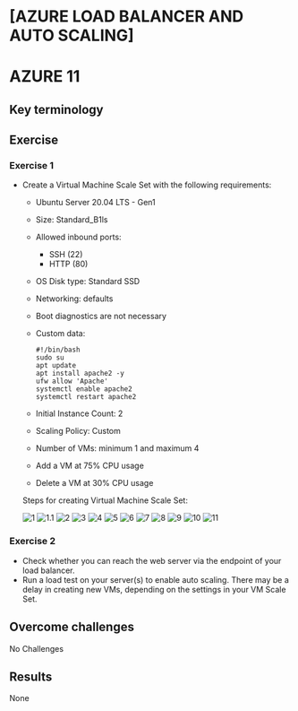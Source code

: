 # [AZURE LOAD BALANCER AND AUTO SCALING]
# AZURE 11

## Key terminology


## Exercise

### Exercise 1
* Create a Virtual Machine Scale Set with the following requirements:
    * Ubuntu Server 20.04 LTS - Gen1
    * Size: Standard_B1ls
    * Allowed inbound ports:
        * SSH (22)
        * HTTP (80)
    * OS Disk type: Standard SSD
    * Networking: defaults
    * Boot diagnostics are not necessary
    * Custom data:
        ```
        #!/bin/bash
        sudo su
        apt update
        apt install apache2 -y
        ufw allow 'Apache'
        systemctl enable apache2
        systemctl restart apache2
        ```

    * Initial Instance Count: 2
    * Scaling Policy: Custom
    * Number of VMs: minimum 1 and maximum 4
    * Add a VM at 75% CPU usage
    * Delete a VM at 30% CPU usage
    
    Steps for creating Virtual Machine Scale Set:


    ![1](https://github.com/Techgrounds-Cloud-9/cloud-9-MBarodia/blob/858c5240fcf0348a09542c6bb0d726617ecbd69a/00_includes/06-Cloud/AZ11/1.PNG)
    ![1.1](https://github.com/Techgrounds-Cloud-9/cloud-9-MBarodia/blob/858c5240fcf0348a09542c6bb0d726617ecbd69a/00_includes/06-Cloud/AZ11/1.1.PNG)
    ![2](https://github.com/Techgrounds-Cloud-9/cloud-9-MBarodia/blob/858c5240fcf0348a09542c6bb0d726617ecbd69a/00_includes/06-Cloud/AZ11/2.PNG)
    ![3](https://github.com/Techgrounds-Cloud-9/cloud-9-MBarodia/blob/858c5240fcf0348a09542c6bb0d726617ecbd69a/00_includes/06-Cloud/AZ11/3.PNG)
    ![4](https://github.com/Techgrounds-Cloud-9/cloud-9-MBarodia/blob/858c5240fcf0348a09542c6bb0d726617ecbd69a/00_includes/06-Cloud/AZ11/4.PNG)
    ![5](https://github.com/Techgrounds-Cloud-9/cloud-9-MBarodia/blob/858c5240fcf0348a09542c6bb0d726617ecbd69a/00_includes/06-Cloud/AZ11/5.PNG)
    ![6](https://github.com/Techgrounds-Cloud-9/cloud-9-MBarodia/blob/858c5240fcf0348a09542c6bb0d726617ecbd69a/00_includes/06-Cloud/AZ11/6.PNG)
    ![7](https://github.com/Techgrounds-Cloud-9/cloud-9-MBarodia/blob/858c5240fcf0348a09542c6bb0d726617ecbd69a/00_includes/06-Cloud/AZ11/7.PNG)
    ![8](https://github.com/Techgrounds-Cloud-9/cloud-9-MBarodia/blob/858c5240fcf0348a09542c6bb0d726617ecbd69a/00_includes/06-Cloud/AZ11/8.PNG)
    ![9](https://github.com/Techgrounds-Cloud-9/cloud-9-MBarodia/blob/858c5240fcf0348a09542c6bb0d726617ecbd69a/00_includes/06-Cloud/AZ11/9.PNG)
    ![10](https://github.com/Techgrounds-Cloud-9/cloud-9-MBarodia/blob/858c5240fcf0348a09542c6bb0d726617ecbd69a/00_includes/06-Cloud/AZ11/10.PNG)
    ![11](https://github.com/Techgrounds-Cloud-9/cloud-9-MBarodia/blob/858c5240fcf0348a09542c6bb0d726617ecbd69a/00_includes/06-Cloud/AZ11/11.PNG)
### Exercise 2

* Check whether you can reach the web server via the endpoint of your load balancer.
* Run a load test on your server(s) to enable auto scaling. There may be a delay in creating new VMs, depending on the settings in your VM Scale Set.


## Overcome challenges

No Challenges


## Results

None